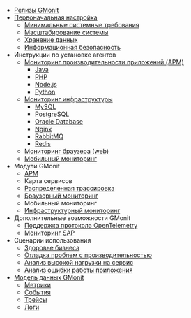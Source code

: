 - [Релизы GMonit](releases.md)
- [Первоначальная настройка](README.md)
  - [Минимальные системные требования](system_requirements.md)
  - [Масштабирование системы](scale.md)
  - [Хранение данных](data_ttl.md)
  - [Информационная безопасность](security.md)
- Инструкции по установке агентов
  - [Мониторинг производительности приложений (APM)](agent_installation_guide/apm_agents_install.md)
    - [Java](agent_installation_guide/APM/java.md)
    - [PHP](agent_installation_guide/APM/php.md)
    - [Node.js](agent_installation_guide/APM/nodejs.md)
    - [Python](agent_installation_guide/APM/python.md)
  - [Мониторинг инфраструктуры](agent_installation_guide/Infra/infra_install.md)
    - [MySQL](agent_installation_guide/Infra/database_monitoring/mysql_agents_install.md)
    - [PostgreSQL](agent_installation_guide/Infra/database_monitoring/postgresql_agents_install.md)
    - [Oracle Database](agent_installation_guide/Infra/database_monitoring/oracle_database.md)
    - [Nginx](agent_installation_guide/Infra/database_monitoring/nginx_agents_install.md)
    - [RabbitMQ](agent_installation_guide/Infra/database_monitoring/rabbitmq_agents_install.md)
    - [Redis](agent_installation_guide/Infra/database_monitoring/redis_agents_install.md)
  - [Мониторинг браузера (web)](agent_installation_guide/RUM/real_user_monitoring.md)
  - [Мобильный мониторинг](agent_installation_guide/Mobile/mobile_monitoring.md)
- Модули GMonit
  - [APM](modules/APM.md)
  - Карта сервисов
  - [Распределенная трассировка](modules/distributed_tracing.md)
  - [Браузерный мониторинг](modules/RUM.md)
  - Мобильный мониторинг
  - [Инфраструктурный мониторинг](modules/infra.md)
- Дополнительные возможности GMonit
  - [Поддержка протокола OpenTelemetry](extra_features/otel.md)
  - [Мониторинг SAP](extra_features/sap.md)
- Сценарии использования
  - [Здоровье бизнеса](use_cases/business_health.md)
  - [Отладка проблем с производительностью](use_cases/performance_troubleshooting.md)
  - [Анализ высокой нагрузки на сервис](use_cases/workload_analysis.md)
  - [Анализ ошибки работы приложения](use_cases/error_analysis.md)
- [Модель данных GMonit](data_model.md)
  - [Метрики](data_model/metrics.md)
  - [События](data_model/events.md)
  - [Трейсы](data_model/traces.md)
  - [Логи](data_model/logs.md)

<!---
  - [Инструкция по разворачиванию GMonit](install.md)
  - [Инструкция по миграции GMonit с версии 2 на версию 3](migration_v3.md)
-->

<!---
    - [Мониторинг браузера (web)](agent_installation_guide/RUM/real_user_monitoring.md)
-->
<!---
    - [Здоровье инфраструктуры](use_cases/infrastructure_health.md)
    - [Настройка уведомлений об отказе](use_cases/alerts.md)
    - [Поиск и анализ первопричин ошибки](use_cases/root_cause_analysis.md)
-->
<!---
  - [Пользовательское расширение GMonit](customization.md)
    - [Построение запросов](customization/writing_queries.md)
    - [Создание собственных визуализаций](customization/dashboards.md)
    - [Подключение внешних источников данных](customization/external_datasources.md)
--->
